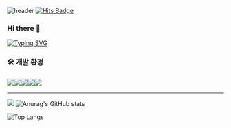 <!--header-->
![header](https://capsule-render.vercel.app/api?type=[Waving]&color=timeGradient&height=300&section=header&text=MissHarvest's%20Githb&fontSize=55&fontAlign=67&fontAlignY=13&fontColor=ffffff)
[![Hits Badge](https://hits.seeyoufarm.com/api/count/incr/badge.svg?url=https://github.com/MissHarvest&count_bg=%2379C83D&title_bg=%23555555&icon=&icon_color=%23E7E7E7&title=hits&edge_flat=false)](https://hits.seeyoufarm.com)


### Hi there 👋
[![Typing SVG](https://readme-typing-svg.demolab.com/?lines=First+line+of+text;Second+line+of+text)](https://git.io/typing-svg)
### 🛠 개발 환경
### <img src="https://img.shields.io/badge/Csharp-512BD4?style=flat-square&logo=csharp&logoColor=white"/><img src="https://img.shields.io/badge/Visualstudio-5C2D91?style=flat-square&logo=visualstudio&logoColor=white"/><img src="https://img.shields.io/badge/Unity-f6f6f6?style=flat-square&logo=unity&logoColor=black"/><img src="https://img.shields.io/badge/Github-000000?style=flat-square&logo=github&logoColor=white"/><img src="https://img.shields.io/badge/C++-00599C?style=flat-square&logo=cplusplus&logoColor=white"/>



***
<a><img src="http://mazassumnida.wtf/api/pastel/generate_badge?boj=abcdxsky"/></a>
![Anurag's GitHub stats](https://github-readme-stats.vercel.app/api?username=missharvest&show_icons=true&theme=radical)

![Top Langs](https://github-readme-stats.vercel.app/api/top-langs/?username=missharvest&layout=compact)

<!--
**MissHarvest/MissHarvest** is a ✨ _special_ ✨ repository because its `README.md` (this file) appears on your GitHub profile.

Here are some ideas to get you started:

- 🔭 I’m currently working on ...
- 🌱 I’m currently learning ...
- 👯 I’m looking to collaborate on ...
- 🤔 I’m looking for help with ...
- 💬 Ask me about ...
- 📫 How to reach me: ...
- 😄 Pronouns: ...
- ⚡ Fun fact: ...
-->
